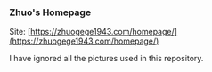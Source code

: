 ### Zhuo's Homepage

Site: [https://zhuogege1943.com/homepage/](https://zhuogege1943.com/homepage/)


I have ignored all the pictures used in this repository.
